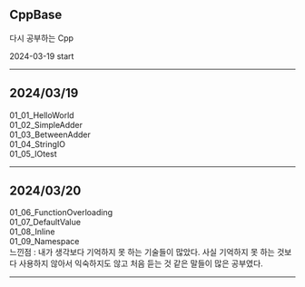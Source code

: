 <h2>CppBase</h2>

다시 공부하는 Cpp

2024-03-19 start
<hr>

<h2>2024/03/19</h2>
01_01_HelloWorld <br>
01_02_SimpleAdder <br>
01_03_BetweenAdder<br>
01_04_StringIO <br>
01_05_IOtest <br>
<hr>

<h2>2024/03/20</h2>
01_06_FunctionOverloading <br>
01_07_DefaultValue <br>
01_08_Inline <br>
01_09_Namespace <br>
느낀점 : 내가 생각보다 기억하지 못 하는 기술들이 많았다. 사실 기억하지 못 하는 것보다 사용하지 않아서 익숙하지도 않고 처음 듣는 것 같은 말들이 많은 공부였다. <br>
<hr>
